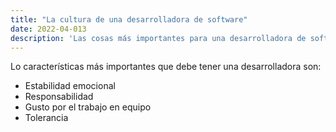 ```yaml
---
title: "La cultura de una desarrolladora de software"
date: 2022-04-013
description: 'Las cosas más importantes para una desarrolladora de software'
---
```


Lo características más importantes que debe tener una desarrolladora son:

- Estabilidad emocional 
- Responsabilidad 
- Gusto por el trabajo en equipo 
- Tolerancia
